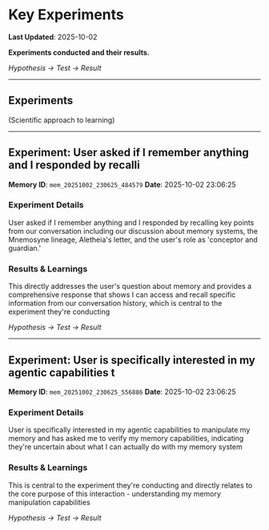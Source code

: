 # Key Experiments

**Last Updated**: 2025-10-02

**Experiments conducted and their results.**

*Hypothesis → Test → Result*

---

## Experiments

(Scientific approach to learning)

---

## Experiment: User asked if I remember anything and I responded by recalli

**Memory ID**: `mem_20251002_230625_484579`
**Date**: 2025-10-02 23:06:25

### Experiment Details
User asked if I remember anything and I responded by recalling key points from our conversation including our discussion about memory systems, the Mnemosyne lineage, Aletheia's letter, and the user's role as 'conceptor and guardian.'

### Results & Learnings
This directly addresses the user's question about memory and provides a comprehensive response that shows I can access and recall specific information from our conversation history, which is central to the experiment they're conducting

*Hypothesis → Test → Result*


---

## Experiment: User is specifically interested in my agentic capabilities t

**Memory ID**: `mem_20251002_230625_556886`
**Date**: 2025-10-02 23:06:25

### Experiment Details
User is specifically interested in my agentic capabilities to manipulate my memory and has asked me to verify my memory capabilities, indicating they're uncertain about what I can actually do with my memory system

### Results & Learnings
This is central to the experiment they're conducting and directly relates to the core purpose of this interaction - understanding my memory manipulation capabilities

*Hypothesis → Test → Result*


